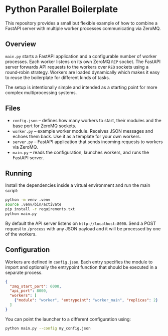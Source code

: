 # Python Parallel Boilerplate

This repository provides a small but flexible example of how to combine a
FastAPI server with multiple worker processes communicating via ZeroMQ.

## Overview

`main.py` starts a FastAPI application and a configurable number of worker
processes. Each worker listens on its own ZeroMQ `REP` socket. The FastAPI
server forwards API requests to the workers over `REQ` sockets using a
round‑robin strategy. Workers are loaded dynamically which makes it easy to
reuse the boilerplate for different kinds of tasks.

The setup is intentionally simple and intended as a starting point for more complex multiprocessing systems.

## Files

- `config.json` – defines how many workers to start, their modules and the
  base port for ZeroMQ sockets.
- `worker.py` – example worker module. Receives JSON messages and echoes them
  back. Use it as a template for your own workers.
- `server.py` – FastAPI application that sends incoming requests to workers via ZeroMQ.
- `main.py` – reads the configuration, launches workers, and runs the FastAPI server.

## Running

Install the dependencies inside a virtual environment and run the main script:

```bash
python -m venv .venv
source .venv/bin/activate
pip install -r requirements.txt
python main.py
```

By default the API server listens on `http://localhost:8000`. Send a POST
request to `/process` with any JSON payload and it will be processed by one of
the workers.

## Configuration

Workers are defined in `config.json`. Each entry specifies the module to import
and optionally the entrypoint function that should be executed in a separate
process.

```json
{
  "zmq_start_port": 6000,
  "api_port": 8000,
  "workers": [
    {"module": "worker", "entrypoint": "worker_main", "replicas": 2}
  ]
}
```

You can point the launcher to a different configuration using:

```bash
python main.py --config my_config.json
```
